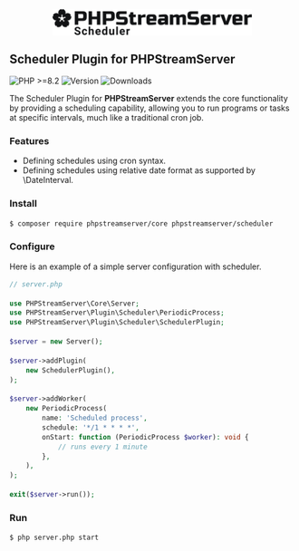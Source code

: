 <p align="center">
  <picture>
    <source media="(prefers-color-scheme: dark)" srcset="https://raw.githubusercontent.com/phpstreamserver/.github/refs/heads/main/assets/phpss_scheduler_light.svg">
    <img alt="PHPStreamServer logo" align="center" width="70%" src="https://raw.githubusercontent.com/phpstreamserver/.github/refs/heads/main/assets/phpss_scheduler_dark.svg">
  </picture>
</p>

## Scheduler Plugin for PHPStreamServer
![PHP >=8.2](https://img.shields.io/badge/PHP->=8.2-777bb3.svg)
![Version](https://img.shields.io/github/v/tag/phpstreamserver/scheduler?label=Version&filter=v*.*.*&sort=semver&color=374151)
![Downloads](https://img.shields.io/packagist/dt/phpstreamserver/scheduler?label=Downloads&color=f28d1a)

The Scheduler Plugin for **PHPStreamServer** extends the core functionality by providing a scheduling capability,
allowing you to run programs or tasks at specific intervals, much like a traditional cron job.

### Features
 - Defining schedules using cron syntax.
 - Defining schedules using relative date format as supported by \DateInterval.

### Install
```bash
$ composer require phpstreamserver/core phpstreamserver/scheduler
```

### Configure
Here is an example of a simple server configuration with scheduler.

```php
// server.php

use PHPStreamServer\Core\Server;
use PHPStreamServer\Plugin\Scheduler\PeriodicProcess;
use PHPStreamServer\Plugin\Scheduler\SchedulerPlugin;

$server = new Server();

$server->addPlugin(
    new SchedulerPlugin(),
);

$server->addWorker(
    new PeriodicProcess(
        name: 'Scheduled process',
        schedule: '*/1 * * * *',
        onStart: function (PeriodicProcess $worker): void {
            // runs every 1 minute
        },
    ),
);

exit($server->run());
```

### Run
```bash
$ php server.php start
```
